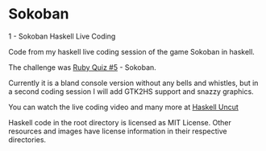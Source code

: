 Sokoban
=======

1 - Sokoban Haskell Live Coding

Code from my haskell live coding session of the game Sokoban in haskell.

The challenge was [Ruby Quiz #5](http://www.rubyquiz.com/quiz5.html) - Sokoban.

Currently it is a bland console version without any bells and whistles, but in a second coding session I will add GTK2HS support and snazzy graphics.

You can watch the live coding video and many more at [Haskell Uncut](http://www.youtube.com/user/entirelysubjective)

Haskell code in the root directory is licensed as MIT License.
Other resources and images have license information in their respective directories.
